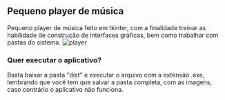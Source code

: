 ## Pequeno player de música

Pequeno player de música feito em tkinter, com a finalidade treinar as habilidade de construção de interfaces gráficas, bem como trabalhar com pastas do sistema.
![player](https://github.com/PMagoga/Projeto-em-Python/assets/94563183/00a68f9b-42a4-43de-bd39-03170dcf51da)


### Quer executar o aplicativo?
Basta baixar a pasta "dist" e executar o arquivo com a extensão .exe, lembrando que você tem que salvar a pasta completa, com as imagens, caso contrário o aplicativo não funciona.
